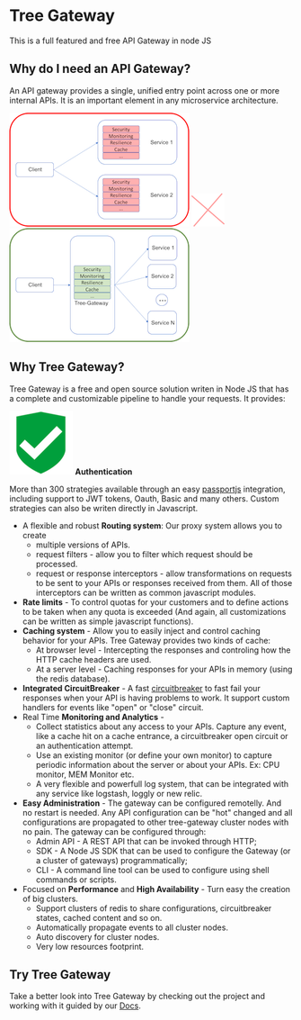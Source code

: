 # Tree Gateway
This is a full featured and free API Gateway in node JS

## Why do I need an API Gateway?

An API gateway provides a single, unified entry point across one or more internal APIs. It is an important element in any microservice architecture.

![No Gateway](images/no-gateway.png) ![Versus](images/versus.png) ![Tree Gateway](images/gateway.png)


## Why Tree Gateway?

Tree Gateway is a free and open source solution writen in Node JS that has a complete and customizable pipeline to handle your requests.
It provides:

![Authentication](images/security.png) **Authentication**

More than 300 strategies available through an easy [passportjs](http://passportjs.org/) integration, including support to JWT tokens, Oauth, Basic and many others. Custom strategies can also be writen directly in Javascript.



  - A flexible and robust **Routing system**: Our proxy system allows you to create 
    - multiple versions of APIs.
    - request filters - allow you to filter which request should be processed.
    - request or response interceptors - allow transformations on requests to be sent to your APIs or responses received from them. All of those interceptors can be written as common javascript modules.
  - **Rate limits** - To control quotas for your customers and to define actions to be taken when any quota is exceeded (And again, all customizations can be written as simple javascript functions).
  - **Caching system** - Allow you to easily inject and control caching behavior for your APIs. Tree Gateway provides two kinds of cache:
    - At browser level - Intercepting the responses and controling how the HTTP cache headers are used.
    - At a server level - Caching responses for your APIs in memory (using the redis database).
  - **Integrated CircuitBreaker** - A fast [circuitbreaker](https://martinfowler.com/bliki/CircuitBreaker.html) to fast fail your responses when your API is having problems to work. It support custom handlers for events like "open" or "close" circuit.
  - Real Time **Monitoring and Analytics** - 
    - Collect statistics about any access to your APIs. Capture any event, like a cache hit on a cache entrance, a circuitbreaker open circuit or an authentication attempt.
    - Use an existing monitor (or define your own monitor) to capture periodic information about the server or about your APIs. Ex: CPU monitor, MEM Monitor etc.
    - A very flexible and powerfull log system, that can be integrated with any service like logstash, loggly or new relic.
  - **Easy Administration** - The gateway can be configured remotelly. And no restart is needed. Any API configuration can be "hot" changed and all configurations are propagated to other tree-gateway cluster nodes with no pain. The gateway can be configured through:
    - Admin API - A REST API that can be invoked through HTTP;
    - SDK - A Node JS SDK that can be used to configure the Gateway (or a cluster of gateways) programmatically;
    - CLI - A command line tool can be used to configure using shell commands or scripts.
  - Focused on **Performance** and **High Availability** - Turn easy the creation of big clusters.
    - Support clusters of redis to share configurations, circuitbreaker states, cached content and so on.
    - Automatically propagate events to all cluster nodes.
    - Auto discovery for cluster nodes.
    - Very low resources footprint.

## Try Tree Gateway

Take a better look into Tree Gateway by checking out the project and working with it guided by our [Docs](https://github.com/Leanty/tree-gateway/wiki).